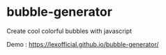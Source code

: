 # bubble-generator
Create cool colorful bubbles with javascript

Demo : https://lexofficial.github.io/bubble-generator/

